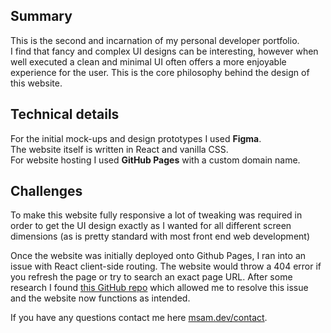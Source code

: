 ## Summary
This is the second and incarnation of my personal developer portfolio.\
I find that fancy and complex UI designs can be interesting, however when well executed a clean and minimal UI often offers a more enjoyable experience for the user. This is the core philosophy behind the design of this website.  

## Technical details
For the initial mock-ups and design prototypes I used **Figma**.\
The website itself is written in React and vanilla CSS.\
For website hosting I used **GitHub Pages** with a custom domain name.

## Challenges 
To make this website fully responsive a lot of tweaking was required in order to get the UI design exactly as I wanted for all different screen dimensions (as is pretty standard with most front end web development)

Once the website was initially deployed onto Github Pages, I ran into an issue with React client-side routing. The website would throw a 404 error if you refresh the page or try to search an exact page URL. After some research I found [this GitHub repo](https://github.com/rafgraph/spa-github-pages) which allowed me to resolve this issue and the website now functions as intended.


If you have any questions contact me here [msam.dev/contact](https://msam.dev/contact).
